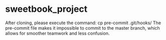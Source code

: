 # sweetbook_project

After cloning, please execute the command:
cp pre-commit .git/hooks/
The pre-commit file makes it impossible to commit to the master branch, which 
allows for smoother teamwork and less confusion.
